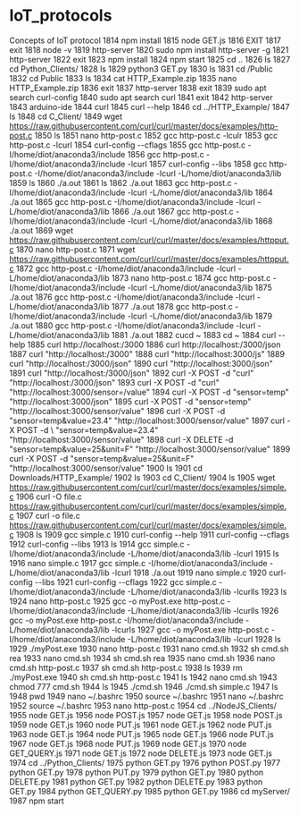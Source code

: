 # IoT_protocols
Concepts of IoT protocol
 1814  npm install
 1815  node GET.js 
 1816  EXIT
 1817  exit
 1818  node -v
 1819  http-server
 1820  sudo npm install http-server -g
 1821  http-server
 1822  exit
 1823  npm install
 1824  npm start
 1825  cd ..
 1826  ls
 1827  cd Python_Clients/
 1828  ls
 1829  python3 GET.py 
 1830  ls
 1831  cd /Public
 1832  cd Public
 1833  ls
 1834  cat HTTP_Example.zip
 1835  nano HTTP_Example.zip
 1836  exit
 1837  http-server
 1838  exit
 1839  sudo apt search curl-config
 1840  sudo apt search curl
 1841  exit
 1842  http-server
 1843  arduino-ide 
 1844  curl
 1845  curl --help
 1846  cd ../HTTP_Example/
 1847  ls
 1848  cd C_Client/
 1849  wget https://raw.githubusercontent.com/curl/curl/master/docs/examples/http-post.c
 1850  ls
 1851  nano http-post.c 
 1852  gcc http-post.c -lculr
 1853  gcc http-post.c -lcurl
 1854  curl-config --cflags
 1855  gcc http-post.c -I/home/diot/anaconda3/include
 1856  gcc http-post.c -I/home/diot/anaconda3/include -lcurl
 1857  curl-config --libs
 1858  gcc http-post.c -I/home/diot/anaconda3/include -lcurl -L/home/diot/anaconda3/lib
 1859  ls
 1860  ./a.out 
 1861  ls
 1862  ./a.out 
 1863  gcc http-post.c -I/home/diot/anaconda3/include -lcurl -L/home/diot/anaconda3/lib
 1864  ./a.out 
 1865  gcc http-post.c -I/home/diot/anaconda3/include -lcurl -L/home/diot/anaconda3/lib
 1866  ./a.out 
 1867  gcc http-post.c -I/home/diot/anaconda3/include -lcurl -L/home/diot/anaconda3/lib
 1868  ./a.out 
 1869  wget https://raw.githubusercontent.com/curl/curl/master/docs/examples/httpput.c
 1870  nano http-post.c 
 1871  wget https://raw.githubusercontent.com/curl/curl/master/docs/examples/httpput.c
 1872  gcc http-post.c -I/home/diot/anaconda3/include -lcurl -L/home/diot/anaconda3/lib
 1873  nano http-post.c 
 1874  gcc http-post.c -I/home/diot/anaconda3/include -lcurl -L/home/diot/anaconda3/lib
 1875  ./a.out 
 1876  gcc http-post.c -I/home/diot/anaconda3/include -lcurl -L/home/diot/anaconda3/lib
 1877  ./a.out 
 1878  gcc http-post.c -I/home/diot/anaconda3/include -lcurl -L/home/diot/anaconda3/lib
 1879  ./a.out 
 1880  gcc http-post.c -I/home/diot/anaconda3/include -lcurl -L/home/diot/anaconda3/lib
 1881  ./a.out 
 1882  cucd ~
 1883  cd ~
 1884  curl --help
 1885  curl http://localhost:/3000
 1886  curl http://localhost:/3000/json
 1887  curl "http://localhost:/3000"
 1888  curl "http://localhost:3000/js"
 1889  curl "http://localhost:/3000/json"
 1890  curl "http://localhost:3000/json"
 1891  curl "http://localhost:/3000/json"
 1892  curl -X POST -d "curl" "http://localhost:/3000/json"
 1893  curl -X POST -d "curl" "http://localhost:3000/sensor=/value"
 1894  curl -X POST -d "sensor=temp" "http://localhost:3000/json"
 1895  curl -X POST -d "sensor=temp" "http://localhost:3000/sensor/value"
 1896  curl -X POST -d "sensor=temp&value=23.4" "http://localhost:3000/sensor/value"
 1897  curl -X POST -d \ "sensor=temp&value=23.4" "http://localhost:3000/sensor/value"
 1898  curl -X DELETE -d "sensor=temp&value=25&unit=F" "http://localhost:3000/sensor/value"
 1899  curl -X POST -d "sensor=temp&value=25&unit=F" "http://localhost:3000/sensor/value"
 1900  ls
 1901  cd Downloads/HTTP_Example/
 1902  ls
 1903  cd C_Client/
 1904  ls
 1905  wget https://raw.githubusercontent.com/curl/curl/master/docs/examples/simple.c
 1906  curl -O file.c https://raw.githubusercontent.com/curl/curl/master/docs/examples/simple.c
 1907  curl -o file.c https://raw.githubusercontent.com/curl/curl/master/docs/examples/simple.c
 1908  ls
 1909  gcc simple.c
 1910  curl-config --help
 1911  curl-config --cflags
 1912  curl-config --libs
 1913  ls
 1914  gcc simple.c -I/home/diot/anaconda3/include -L/home/diot/anaconda3/lib -lcurl
 1915  ls
 1916  nano simple.c 
 1917  gcc simple.c -I/home/diot/anaconda3/include -L/home/diot/anaconda3/lib -lcurl
 1918  ./a.out 
 1919  nano simple.c 
 1920  curl-config --libs
 1921  curl-config --cflags
 1922  gcc simple.c -I/home/diot/anaconda3/include -L/home/diot/anaconda3/lib -lcurlls
 1923  ls
 1924  nano http-post.c 
 1925  gcc -o myPost.exe http-post.c -I/home/diot/anaconda3/include -L/home/diot/anaconda3/lib -lcurlls
 1926  gcc -o myPost.exe http-post.c -I/home/diot/anaconda3/include -L/home/diot/anaconda3/lib -lcurls
 1927  gcc -o myPost.exe http-post.c -I/home/diot/anaconda3/include -L/home/diot/anaconda3/lib -lcurl
 1928  ls
 1929  ./myPost.exe 
 1930  nano http-post.c 
 1931  nano cmd.sh
 1932  sh cmd.sh rea
 1933  nano cmd.sh
 1934  sh cmd.sh rea
 1935  nano cmd.sh
 1936  nano cmd.sh http-post.c
 1937  sh cmd.sh http-post.c
 1938  ls
 1939  rm ./myPost.exe 
 1940  sh cmd.sh http-post.c
 1941  ls
 1942  nano cmd.sh 
 1943  chmod 777 cmd.sh
 1944  ls
 1945  ./cmd.sh 
 1946  ./cmd.sh simple.c
 1947  ls
 1948  pwd
 1949  nano ~/.bashrc 
 1950  source ~/.bashrc 
 1951  nano ~/.bashrc 
 1952  source ~/.bashrc 
 1953  nano http-post.c 
 1954  cd ../NodeJS_Clients/
 1955  node GET.js 
 1956  node POST.js 
 1957  node GET.js 
 1958  node POST.js 
 1959  node GET.js 
 1960  node PUT.js 
 1961  node GET.js 
 1962  node PUT.js 
 1963  node GET.js 
 1964  node PUT.js 
 1965  node GET.js 
 1966  node PUT.js 
 1967  node GET.js 
 1968  node PUT.js 
 1969  node GET.js 
 1970  node GET_QUERY.js 
 1971  node GET.js 
 1972  node DELETE.js 
 1973  node GET.js 
 1974  cd ../Python_Clients/
 1975  python GET.py 
 1976  python POST.py 
 1977  python GET.py 
 1978  python PUT.py 
 1979  python GET.py 
 1980  python DELETE.py 
 1981  python GET.py 
 1982  python DELETE.py 
 1983  python GET.py 
 1984  python GET_QUERY.py 
 1985  python GET.py 
 1986  cd myServer/
 1987  npm start
